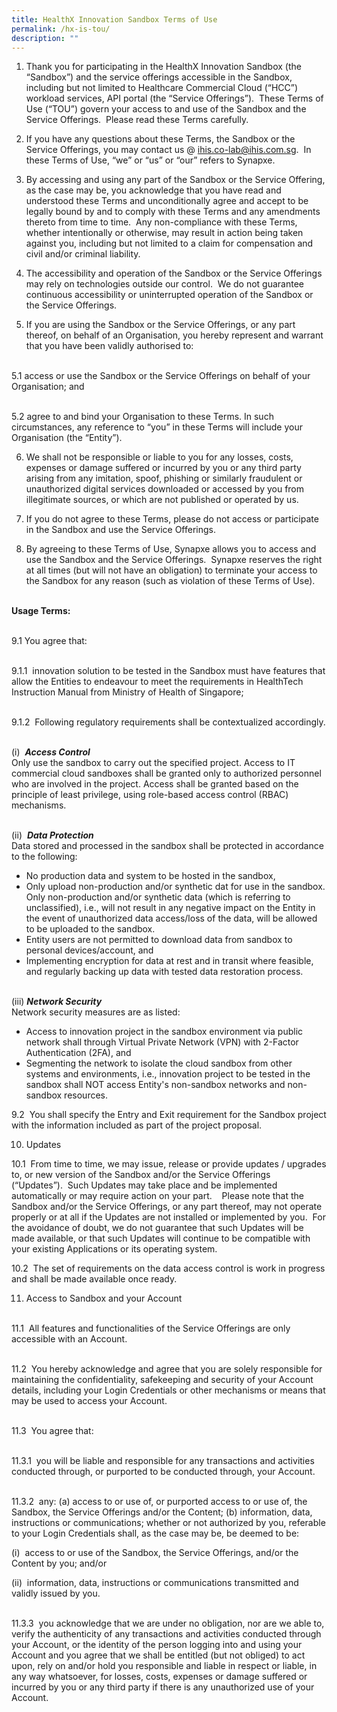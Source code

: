 ```yaml
---
title: HealthX Innovation Sandbox Terms of Use
permalink: /hx-is-tou/
description: ""
---
```

1.  Thank you for participating in the HealthX Innovation Sandbox (the “Sandbox”) and the service offerings accessible in the Sandbox, including but not limited to Healthcare Commercial Cloud (“HCC”) workload services, API portal (the “Service Offerings”).&nbsp; These Terms of Use (“TOU”) govern your access to and use of the Sandbox and the Service Offerings.&nbsp; Please read these Terms carefully.

2. If you have any questions about these Terms, the Sandbox or the Service Offerings, you may contact us @ [ihis.co-lab@ihis.com.sg](mailto:ihis.co-lab@ihis.com.sg).&nbsp; In these Terms of Use, “we” or “us” or “our” refers to Synapxe. 

3. By accessing and using any part of the Sandbox or the Service Offering, as the case may be, you acknowledge that you have read and understood these Terms and unconditionally agree and accept to be legally bound by and to comply with these Terms and any amendments thereto from time to time.&nbsp; Any non-compliance with these Terms, whether intentionally or otherwise, may result in action being taken against you, including but not limited to a claim for compensation and civil and/or criminal liability.

4. The accessibility and operation of the Sandbox or the Service Offerings may rely on technologies outside our control.&nbsp; We do not guarantee continuous accessibility or uninterrupted operation of the Sandbox or the Service Offerings.

5. If you are using the Sandbox or the Service Offerings, or any part thereof, on behalf of an Organisation, you hereby represent and warrant that you have been validly authorised to: 

<br> 5.1 access or use the Sandbox or the Service Offerings on behalf of your Organisation; and

<br> 5.2&nbsp;agree to and bind your Organisation to these Terms. In such circumstances, any reference to “you” in these Terms will include your Organisation (the “Entity”).

6. We shall not be responsible or liable to you for any losses, costs, expenses or damage suffered or incurred by you or any third party arising from any imitation, spoof, phishing or similarly fraudulent or unauthorized digital services downloaded or accessed by you from illegitimate sources, or which are not published or operated by us.

7. If you do not agree to these Terms, please do not access or participate in the Sandbox and use the Service Offerings.

8. By agreeing to these Terms of Use, Synapxe allows you to access and use the Sandbox and the Service Offerings.&nbsp; Synapxe reserves the right at all times (but will not have an obligation) to terminate your access to the Sandbox for any reason (such as violation of these Terms of Use).

<br> **Usage Terms:**

<br> 9.1 You agree that:

<br> 9.1.1&nbsp; innovation solution to be tested in the Sandbox must have features that allow the Entities to endeavour to meet the requirements in HealthTech Instruction Manual from Ministry of Health of Singapore;

<br> 9.1.2&nbsp; Following regulatory requirements shall be contextualized accordingly.

<br> (i)&nbsp; ***Access Control***
<br> Only use the sandbox to carry out the specified project.  Access to IT commercial cloud sandboxes shall be granted only to authorized personnel who are involved in the project.   Access shall be granted based on the principle of least privilege, using role-based access control (RBAC) mechanisms.

<br> (ii)&nbsp; ***Data Protection***
<br> Data stored and processed in the sandbox shall be protected in accordance to the following:
* No production data and system to be hosted in the sandbox,
* Only upload non-production and/or synthetic dat for use in the sandbox.  Only non-production and/or synthetic data (which is referring to unclassified), i.e., will not result in any negative impact on the Entity in the event of unauthorized data access/loss of the data, will be allowed to be uploaded to the sandbox.
* Entity users are not permitted to download data from sandbox to personal devices/account, and
* Implementing encryption for data at rest and in transit where feasible, and regularly backing up data with tested data restoration process.

<br> (iii)&nbsp;***Network Security***
<br> Network security measures are as listed:
* Access to innovation project in the sandbox environment via public network shall through Virtual Private Network (VPN) with 2-Factor Authentication (2FA), and
* Segmenting the network to isolate the cloud sandbox from other systems and environments, i.e., innovation project to be tested in the sandbox shall NOT access Entity's non-sandbox networks and non-sandbox resources. 





9.2&nbsp; You shall specify the Entry and Exit requirement for the Sandbox project with the information included as part of the project proposal.
 

10. Updates

10.1&nbsp; From time to time, we may issue, release or provide updates / upgrades to, or new version of the Sandbox and/or the Service Offerings (“Updates”).&nbsp; Such Updates may take place and be implemented automatically or may require action on your part.&nbsp;&nbsp;&nbsp; Please note that the Sandbox and/or the Service Offerings, or any part thereof, may not operate properly or at all if the Updates are not installed or implemented by you.&nbsp; For the avoidance of doubt, we do not guarantee that such Updates will be made available, or that such Updates will continue to be compatible with your existing Applications or its operating system.&nbsp;&nbsp;&nbsp;

10.2&nbsp; The set of requirements on the data access control is work in progress and shall be made available once ready.

   
11. Access to Sandbox and your Account

<br> 11.1&nbsp; All features and functionalities of the Service Offerings are only accessible with an Account.

<br> 11.2&nbsp; You hereby acknowledge and agree that you are solely responsible for maintaining the confidentiality, safekeeping and security of your Account details, including your Login Credentials or other mechanisms or means that may be used to access your Account.

<br> 11.3&nbsp; You agree that:

<br> 11.3.1&nbsp; you will be liable and responsible for any transactions and activities conducted through, or purported to be conducted through, your Account.

<br> 11.3.2&nbsp; any: (a) access to or use of, or purported access to or use of, the Sandbox, the Service Offerings and/or the Content; (b) information, data, instructions or communications; whether or not authorized by you, referable to your Login Credentials shall, as the case may be, be deemed to be:

(i)&nbsp; access to or use of the Sandbox, the Service Offerings, and/or the Content by you; and/or

(ii)&nbsp; information, data, instructions or communications transmitted and validly issued by you.

<br> 11.3.3&nbsp; you acknowledge that we are under no obligation, nor are we able to, verify the authenticity of any transactions and activities conducted through your Account, or the identity of the person logging into and using your Account and you agree that we shall be entitled (but not obliged) to act upon, rely on and/or hold you responsible and liable in respect or liable, in any way whatsoever, for losses, costs, expenses or damage suffered or incurred by you or any third party if there is any unauthorized use of your Account.
